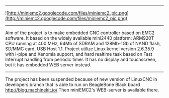 
---

![http://miniemc2.googlecode.com/files/miniemc2_pic.png](http://miniemc2.googlecode.com/files/miniemc2_pic.png)

---

Aim of the project is to make embedded CNC controller based on EMC2 software. It based on the widely avaliable mini2440 platform: ARM920T CPU running at 400 MHz, 64Mb of SDRAM and 128Mb-1Gb of NAND flash, SD/MMC card, USB Host 1.1. Project utilize Linux kernel version 2.6.35.9 with i-pipe and Xenomia support, and hard realtime task based on Fast Interrupt handling from periodic timer. It has no display and touchscreen, but it has embedded WEB server instead.

---

The project has been suspended because of new version of LinuxCNC in developers branch that is able to run on BeagleBone Black board http://blog.machinekit.io/
Then miniEMC2's WEB-server is available there.




